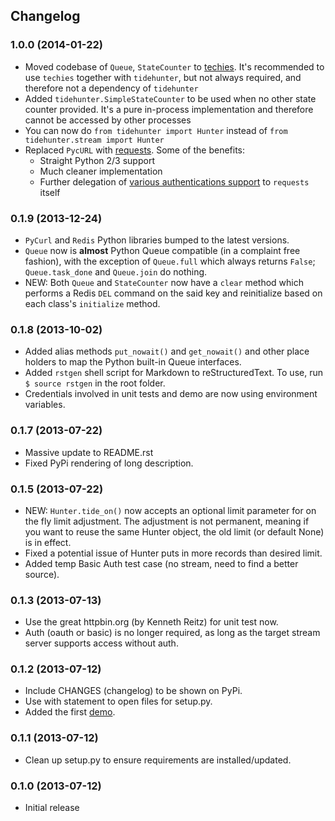 ## Changelog

### 1.0.0 (2014-01-22)

* Moved codebase of `Queue`, `StateCounter` to [techies](https://github.com/woozyking/techies). It's recommended to use `techies` together with `tidehunter`, but not always required, and therefore not a dependency of `tidehunter`
* Added `tidehunter.SimpleStateCounter` to be used when no other state counter provided. It's a pure in-process implementation and therefore cannot be accessed by other processes
* You can now do `from tidehunter import Hunter` instead of `from tidehunter.stream import Hunter`
* Replaced `PycURL` with [requests](https://github.com/kennethreitz/requests). Some of the benefits:
    * Straight Python 2/3 support
    * Much cleaner implementation
    * Further delegation of [various authentications support](http://docs.python-requests.org/en/latest/user/authentication/) to `requests` itself

### 0.1.9 (2013-12-24)

* `PyCurl` and `Redis` Python libraries bumped to the latest versions.
* `Queue` now is __almost__ Python Queue compatible (in a complaint free fashion), with the exception of `Queue.full` which always returns `False`; `Queue.task_done` and `Queue.join` do nothing.
* NEW: Both `Queue` and `StateCounter` now have a `clear` method which performs a Redis `DEL` command on the said key and reinitialize based on each class's `initialize` method.

### 0.1.8 (2013-10-02)

* Added alias methods `put_nowait()` and `get_nowait()` and other place holders to map the Python built-in Queue interfaces.
* Added `rstgen` shell script for Markdown to reStructuredText. To use, run `$ source rstgen` in the root folder.
* Credentials involved in unit tests and demo are now using environment variables.

### 0.1.7 (2013-07-22)

* Massive update to README.rst
* Fixed PyPi rendering of long description.

### 0.1.5 (2013-07-22)

* NEW: `Hunter.tide_on()` now accepts an optional limit parameter for on the fly limit adjustment. The adjustment is not permanent, meaning if you want to reuse the same Hunter object, the old limit (or default None) is in effect.
* Fixed a potential issue of Hunter puts in more records than desired limit.
* Added temp Basic Auth test case (no stream, need to find a better source).

### 0.1.3 (2013-07-13)

* Use the great httpbin.org (by Kenneth Reitz) for unit test now.
* Auth (oauth or basic) is no longer required, as long as the target stream server supports access without auth.

### 0.1.2 (2013-07-12)

* Include CHANGES (changelog) to be shown on PyPi.
* Use with statement to open files for setup.py.
* Added the first [demo](https://github.com/amoa/tidehunter/tree/master/demo).

### 0.1.1 (2013-07-12)

* Clean up setup.py to ensure requirements are installed/updated.

### 0.1.0 (2013-07-12)

* Initial release
